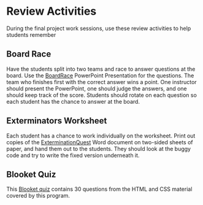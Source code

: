 # Review Activities
During the final project work sessions, use these review activities to help students remember

## Board Race
Have the students split into two teams and race to answer questions at the board. Use the [BoardRace](BoardRace.pptx) PowerPoint Presentation for the questions. The team who finishes first with the correct answer wins a point. One instructor should present the PowerPoint, one should judge the answers, and one should keep track of the score. Students should rotate on each question so each student has the chance to answer at the board.

## Exterminators Worksheet
Each student has a chance to work individually on the worksheet. Print out copies of the [ExterminationQuest](ExterminationQuest.docx) Word document on two-sided sheets of paper, and hand them out to the students. They should look at the buggy code and try to write the fixed version underneath it.

## Blooket Quiz
This [Blooket quiz](https://dashboard.blooket.com/set/626982f5fb8fac3dad76c900) contains 30 questions from the HTML and CSS material covered by this program.
